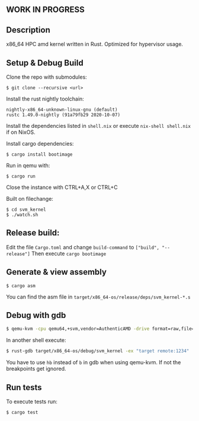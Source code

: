## WORK IN PROGRESS

## Description
x86_64 HPC amd kernel written in Rust.
Optimized for hypervisor usage.


## Setup & Debug Build
Clone the repo with submodules:
```
$ git clone --recursive <url>
```

Install the rust nightly toolchain:
```
nightly-x86_64-unknown-linux-gnu (default)
rustc 1.49.0-nightly (91a79fb29 2020-10-07)
```

Install the dependencies listed in `shell.nix` or execute
`nix-shell shell.nix` if on NixOS.

Install cargo dependencies:
```
$ cargo install bootimage
```

Run in qemu with:
```
$ cargo run
```
Close the instance with CTRL+A,X
or CTRL+C

Built on filechange:
```
$ cd svm_kernel
$ ./watch.sh
```

## Release build:
Edit the file `Cargo.toml` and change `build-command` to `["build", "--release"]`
Then execute `cargo bootimage`

## Generate & view assembly
```
$ cargo asm
```

You can find the asm file in `target/x86_64-os/release/deps/svm_kernel-*.s`


## Debug with gdb
```bash
$ qemu-kvm -cpu qemu64,+svm,vendor=AuthenticAMD -drive format=raw,file=target/x86_64-os/debug/bootimage-svm_kernel.bin -nographic -s -S
```
In another shell execute:
```bash
$ rust-gdb target/x86_64-os/debug/svm_kernel -ex "target remote:1234"
```

You have to use `hb` instead of `b` in gdb when using qemu-kvm. If not the breakpoints get ignored.


## Run tests
To execute tests run:
```
$ cargo test
```






